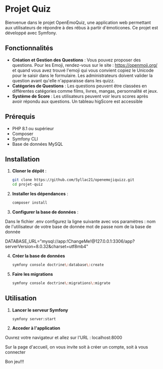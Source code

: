 # Projet Quiz

Bienvenue dans le projet OpenEmoQuiz, une application web permettant aux utilisateurs de répondre à des rébus à partir d'émoticones. Ce projet est développé avec Symfony.

## Fonctionnalités

- **Création et Gestion des Questions** : Vous pouvez proposer des questions. Pour les Emoji, rendez-vous sur le site : https://openmoji.org/ et quand vous avez trouvé l'emoji qui vous convient copiez le Unicode pour le saisir dans le formulaire. Les administrateurs doivent valider la question avant qu'elle n'apparaisse dans les quizz.
- **Catégories de Questions** : Les questions peuvent être classées en différentes catégories comme films, livres, mangas, personnalité et jeux.
- **Système de Score** : Les utilisateurs peuvent voir leurs scores après avoir répondu aux questions. Un tableau higScore est accessible

## Prérequis

- PHP 8.1 ou supérieur
- Composer
- Symfony CLI
- Base de données MySQL

## Installation

1. **Cloner le dépôt** :

   ```bash
   git clone https://github.com/Syllac21/openemojiquizz.git
   cd projet-quiz

2. **Installer les dépendances** :

    ```bash
    composer install

3. **Configurer la base de données** :

Dans le fichier .env configurez la ligne suivante avec vos paramètres :
nom de l'utilisateur de votre base de donnée
mot de passe
nom de la base de donnée


DATABASE_URL="mysql://app:!ChangeMe!@127.0.0.1:3306/app?serverVersion=8.0.32&charset=utf8mb4"

4. **Créer la base de données**

    ```bash
    symfony console doctrine\:database\:create

5. **Faire les migrations**

    ```bash
    symfony console doctrine\:migrations\:migrate

## Utilisation

1. **Lancer le serveur Symfony**

    ```bash
    symfony server:start

2. **Acceder à l'application**

Ouvrez votre navigateur et allez sur l'URL : localhost:8000

Sur la page d'accueil, on vous invite soit à créer un compte, soit à vous connecter

Bon jeu!!!
